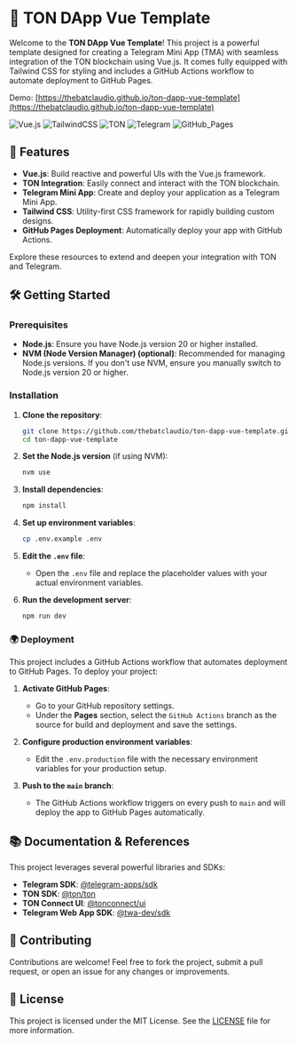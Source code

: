 # 🚀 TON DApp Vue Template

Welcome to the **TON DApp Vue Template**! This project is a powerful template designed for creating a Telegram Mini App (TMA) with seamless integration of the TON blockchain using Vue.js. It comes fully equipped with Tailwind CSS for styling and includes a GitHub Actions workflow to automate deployment to GitHub Pages.

Demo: [https://thebatclaudio.github.io/ton-dapp-vue-template](https://thebatclaudio.github.io/ton-dapp-vue-template)

![Vue.js](https://img.shields.io/badge/Vue.js-35495E?style=for-the-badge&logo=vue.js&logoColor=4FC08D)
![TailwindCSS](https://img.shields.io/badge/Tailwind_CSS-38B2AC?style=for-the-badge&logo=tailwind-css&logoColor=white)
![TON](https://img.shields.io/badge/TON-0078FF?style=for-the-badge&logo=ton&logoColor=white)
![Telegram](https://img.shields.io/badge/Telegram_Mini_App-0088cc?style=for-the-badge&logo=telegram&logoColor=white)
![GitHub_Pages](https://img.shields.io/badge/GitHub_Pages-222222?style=for-the-badge&logo=github&logoColor=white)

## 🌟 Features

- **Vue.js**: Build reactive and powerful UIs with the Vue.js framework.
- **TON Integration**: Easily connect and interact with the TON blockchain.
- **Telegram Mini App**: Create and deploy your application as a Telegram Mini App.
- **Tailwind CSS**: Utility-first CSS framework for rapidly building custom designs.
- **GitHub Pages Deployment**: Automatically deploy your app with GitHub Actions.

Explore these resources to extend and deepen your integration with TON and Telegram.

## 🛠️ Getting Started

### Prerequisites

- **Node.js**: Ensure you have Node.js version 20 or higher installed. 
- **NVM (Node Version Manager) (optional)**: Recommended for managing Node.js versions. If you don't use NVM, ensure you manually switch to Node.js version 20 or higher.

### Installation

1. **Clone the repository**:
    ```bash
    git clone https://github.com/thebatclaudio/ton-dapp-vue-template.git
    cd ton-dapp-vue-template
    ```

2. **Set the Node.js version** (if using NVM):
    ```bash
    nvm use
    ```

3. **Install dependencies**:
    ```bash
    npm install
    ```

4. **Set up environment variables**:
    ```bash
    cp .env.example .env
    ```

5. **Edit the `.env` file**:
    - Open the `.env` file and replace the placeholder values with your actual environment variables.

6. **Run the development server**:
    ```bash
    npm run dev
    ```

### 🌍 Deployment

This project includes a GitHub Actions workflow that automates deployment to GitHub Pages. To deploy your project:

1. **Activate GitHub Pages**:
   - Go to your GitHub repository settings.
   - Under the **Pages** section, select the `GitHub Actions` branch as the source for build and deployment and save the settings.

2. **Configure production environment variables**:
   - Edit the `.env.production` file with the necessary environment variables for your production setup.

3. **Push to the `main` branch**:
   - The GitHub Actions workflow triggers on every push to `main` and will deploy the app to GitHub Pages automatically.

## 📚 Documentation & References

This project leverages several powerful libraries and SDKs:

- **Telegram SDK**: [@telegram-apps/sdk](https://github.com/Telegram-Web-Apps/twa-dev-sdk)
- **TON SDK**: [@ton/ton](https://github.com/ton-blockchain/ton)
- **TON Connect UI**: [@tonconnect/ui](https://ton.org/docs/tonconnect/ui/)
- **Telegram Web App SDK**: [@twa-dev/sdk](https://github.com/Telegram-Web-Apps/twa-dev-sdk)

## 🤝 Contributing

Contributions are welcome! Feel free to fork the project, submit a pull request, or open an issue for any changes or improvements.

## 📄 License

This project is licensed under the MIT License. See the [LICENSE](LICENSE) file for more information.
